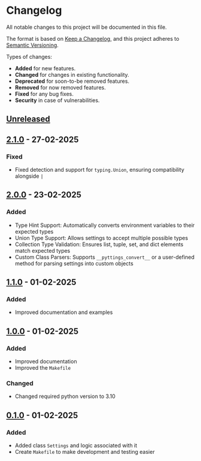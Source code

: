 # Changelog

All notable changes to this project will be documented in this file.

The format is based on [Keep a Changelog](https://keepachangelog.com/en/1.1.0/),
and this project adheres to [Semantic Versioning](https://semver.org/spec/v2.0.0.html).

Types of changes:
- **Added** for new features.
- **Changed** for changes in existing functionality.
- **Deprecated** for soon-to-be removed features.
- **Removed** for now removed features.
- **Fixed** for any bug fixes.
- **Security** in case of vulnerabilities.


## [Unreleased](https://github.com/ruitcatarino/pyttings/compare/2.1.0...HEAD)

## [2.1.0](https://github.com/ruitcatarino/pyttings/compare/2.0.0...2.1.0) - 27-02-2025
### Fixed
- Fixed detection and support for `typing.Union`, ensuring compatibility alongside `|`

## [2.0.0](https://github.com/ruitcatarino/pyttings/compare/1.1.0...2.0.0) - 23-02-2025
### Added
- Type Hint Support: Automatically converts environment variables to their expected types
- Union Type Support: Allows settings to accept multiple possible types
- Collection Type Validation: Ensures list, tuple, set, and dict elements match expected types
- Custom Class Parsers: Supports `__pyttings_convert__` or a user-defined method for parsing settings into custom objects

## [1.1.0](https://github.com/ruitcatarino/pyttings/compare/1.0.0...1.1.0) - 01-02-2025
### Added
- Improved documentation and examples

## [1.0.0](https://github.com/ruitcatarino/pyttings/compare/0.1.0...1.0.0) - 01-02-2025
### Added
- Improved documentation
- Improved the `Makefile`

### Changed
- Changed required python version to 3.10

## [0.1.0](https://github.com/ruitcatarino/pyttings/compare/e94e2b9198c21eb73d13cd9dc63409824883ad50...0.1.0) - 01-02-2025
### Added
- Added class `Settings` and logic associated with it
- Create `Makefile` to make development and testing easier